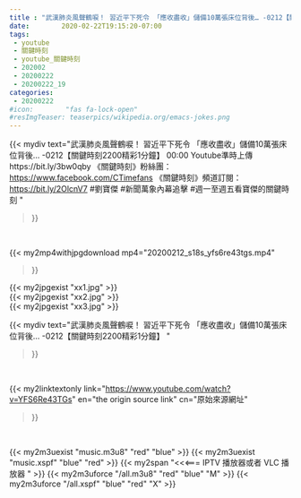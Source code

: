 ```yaml
---
title : "武漢肺炎風聲鶴唳！ 習近平下死令 「應收盡收」儲備10萬張床位背後… -0212【關鍵時刻2200精彩1分鐘】 "
date:        2020-02-22T19:15:20-07:00
tags:
 - youtube
 - 關鍵時刻
 - youtube_關鍵時刻
 - 202002
 - 20200222
 - 20200222_19
categories:
 - 20200222
#icon:        "fas fa-lock-open"
#resImgTeaser: teaserpics/wikipedia.org/emacs-jokes.png
---
```


{{< mydiv text="武漢肺炎風聲鶴唳！ 習近平下死令 「應收盡收」儲備10萬張床位背後… -0212【關鍵時刻2200精彩1分鐘】 00:00  Youtube準時上傳https://bit.ly/3bw0qby  《關鍵時刻》粉絲團：https://www.facebook.com/CTimefans 《關鍵時刻》頻道訂閱：https://bit.ly/2OlcnV7  #劉寶傑 #新聞萬象內幕追擊 #週一至週五看寶傑的關鍵時刻 "
>}}
<br>


{{< my2mp4withjpgdownload mp4="20200212_s18s_yfs6re43tgs.mp4"
>}}

{{< my2jpgexist "xx1.jpg" >}}<br>
{{< my2jpgexist "xx2.jpg" >}}<br>
{{< my2jpgexist "xx3.jpg" >}}<br>



{{< mydiv text="武漢肺炎風聲鶴唳！ 習近平下死令 「應收盡收」儲備10萬張床位背後… -0212【關鍵時刻2200精彩1分鐘】 "
>}}
<br>

{{< my2linktextonly link="https://www.youtube.com/watch?v=YFS6Re43TGs"
en="the origin source link" cn="原始來源網址"
>}}


<br>

{{< my2m3uexist "music.m3u8" "red"  "blue" >}} {{< my2m3uexist "music.xspf" "blue" "red"  >}} {{< my2span "<<<=== IPTV 播放器或者 VLC 播放器 " >}} {{< my2m3uforce "/all.m3u8" "red"  "blue" "M" >}} {{< my2m3uforce "/all.xspf" "blue" "red"  "X" >}} 
